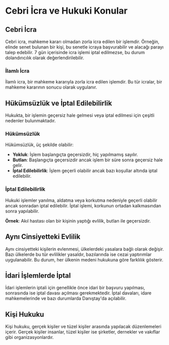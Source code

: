 # Cebri İcra ve Hukuki Konular

## Cebri İcra
Cebri icra, mahkeme kararı olmadan zorla icra edilen bir işlemdir. Örneğin, elinde senet bulunan bir kişi, bu senetle icraya başvurabilir ve alacağı parayı talep edebilir. 7 gün içerisinde icra işlemi iptal edilmezse, bu durum dolandırıcılık olarak değerlendirilebilir.

### İlamlı İcra
İlamlı icra, bir mahkeme kararıyla zorla icra edilen işlemdir. Bu tür icralar, bir mahkeme kararının sonucu olarak uygulanır.

## Hükümsüzlük ve İptal Edilebilirlik
Hukukta, bir işlemin geçersiz hale gelmesi veya iptal edilmesi için çeşitli nedenler bulunmaktadır.

### Hükümsüzlük
Hükümsüzlük, üç şekilde olabilir:
- **Yokluk**: İşlem başlangıçta geçersizdir, hiç yapılmamış sayılır.
- **Butlan**: Başlangıçta geçersizdir ancak işlem bir süre sonra geçersiz hale gelir.
- **İptal Edilebilirlik**: İşlem geçerli olabilir ancak bazı koşullar altında iptal edilebilir.

### İptal Edilebilirlik
Hukuki işlemler yanılma, aldatma veya korkutma nedeniyle geçerli olabilir ancak sonradan iptal edilebilir. İptal işlemi, korkunun ortadan kalkmasından sonra yapılabilir.

**Örnek**: Akıl hastası olan bir kişinin yaptığı evlilik, butlan ile geçersizdir.

## Aynı Cinsiyetteki Evlilik
Aynı cinsiyetteki kişilerin evlenmesi, ülkelerdeki yasalara bağlı olarak değişir. Bazı ülkelerde bu tür evlilikler yasaldır, bazılarında ise cezai yaptırımlar uygulanabilir. Bu durum, her ülkenin medeni hukukuna göre farklılık gösterir.

## İdari İşlemlerde İptal
İdari işlemlerin iptali için genellikle önce idari bir başvuru yapılması, sonrasında ise iptal davası açılması gerekmektedir. İptal davaları, idare mahkemelerinde ve bazı durumlarda Danıştay'da açılabilir.

## Kişi Hukuku
Kişi hukuku, gerçek kişiler ve tüzel kişiler arasında yapılacak düzenlemeleri içerir. Gerçek kişiler insanlar, tüzel kişiler ise şirketler, dernekler ve vakıflar gibi organizasyonlardır.
